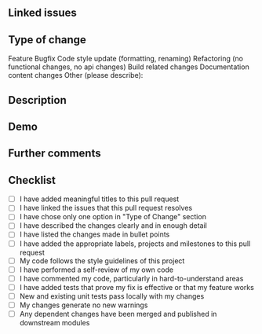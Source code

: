 <!--- Provide a general summary of your changes in the Title above. -->

## Linked issues
<!--- Link issues that this pull request resolves using the following syntax:

Fixes #123
Resolves #123
See also #123

Multiple issues must be linked using bullet points. Can be nested. -->

## Type of change
<!-- Please try to limit your pull request to one type, submit multiple pull requests if needed.
Choose one from the following and delete the rest: -->
Feature
Bugfix
Code style update (formatting, renaming)
Refactoring (no functional changes, no api changes)
Build related changes
Documentation content changes
Other (please describe):

## Description
<!--- Describe your changes in detail.You can list changes made in bullet points -->

## Demo
<!--- If appropriate, here's the place for screenshots or video(s).
Otherwise, remove section. -->

## Further comments
<!--- If this is a relatively large or complex change, kick off the discussion by explaining why you chose the solution you did and what alternatives have you considered, etc.
Otherwise, remove section. -->

## Checklist
<!--- Please put `x` in all the boxes that apply: -->
- [ ] I have added meaningful titles to this pull request
- [ ] I have linked the issues that this pull request resolves
- [ ] I have chose only one option in "Type of Change" section
- [ ] I have described the changes clearly and in enough detail
- [ ] I have listed the changes made in bullet points
- [ ] I have added the appropriate labels, projects and milestones to this pull request
- [ ] My code follows the style guidelines of this project
- [ ] I have performed a self-review of my own code
- [ ] I have commented my code, particularly in hard-to-understand areas
- [ ] I have added tests that prove my fix is effective or that my feature works
- [ ] New and existing unit tests pass locally with my changes
- [ ] My changes generate no new warnings
- [ ] Any dependent changes have been merged and published in downstream modules
<!-- Remove points that are not applicable. -->